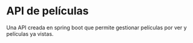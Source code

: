 # API de películas

Una API creada en spring boot que permite gestionar películas por ver y películas ya vistas.
